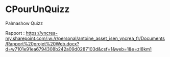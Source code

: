 # CPourUnQuizz
Palmashow Quizz


Rapport :
https://yncrea-my.sharepoint.com/:w:/r/personal/antoine_asset_isen_yncrea_fr/Documents/Rapport%20projet%20Web.docx?d=w7101e91ea6794308b242a09d0287103d&csf=1&web=1&e=zI8km1
